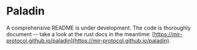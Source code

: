 # Paladin

A comprehensive README is under development. The code is thoroughly document -- take a look at the rust docs in the meantime: [https://mir-protocol.github.io/paladin](https://mir-protocol.github.io/paladin).